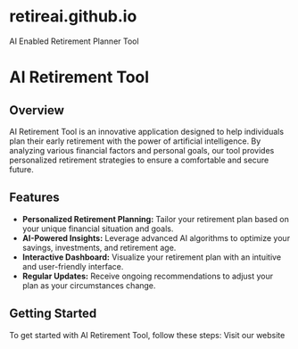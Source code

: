 # retireai.github.io
AI Enabled Retirement Planner Tool
# AI Retirement Tool

## Overview
AI Retirement Tool is an innovative application designed to help individuals plan their early retirement with the power of artificial intelligence. By analyzing various financial factors and personal goals, our tool provides personalized retirement strategies to ensure a comfortable and secure future.

## Features
- **Personalized Retirement Planning:** Tailor your retirement plan based on your unique financial situation and goals.
- **AI-Powered Insights:** Leverage advanced AI algorithms to optimize your savings, investments, and retirement age.
- **Interactive Dashboard:** Visualize your retirement plan with an intuitive and user-friendly interface.
- **Regular Updates:** Receive ongoing recommendations to adjust your plan as your circumstances change.

## Getting Started
To get started with AI Retirement Tool, follow these steps:
Visit our website
